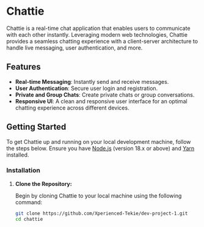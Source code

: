 # Chattie

Chattie is a real-time chat application that enables users to communicate with each other instantly. Leveraging modern web technologies, Chattie provides a seamless chatting experience with a client-server architecture to handle live messaging, user authentication, and more.

## Features

- **Real-time Messaging**: Instantly send and receive messages.
- **User Authentication**: Secure user login and registration.
- **Private and Group Chats**: Create private chats or group conversations.
- **Responsive UI**: A clean and responsive user interface for an optimal chatting experience across different devices.

## Getting Started

To get Chattie up and running on your local development machine, follow the steps below. Ensure you have [Node.js](https://nodejs.org/) (version 18.x or above) and [Yarn](https://yarnpkg.com/) installed.

### Installation

1. **Clone the Repository:**

   Begin by cloning Chattie to your local machine using the following command:

   ```bash
   git clone https://github.com/Xperienced-Tekie/dev-project-1.git
   cd chattie
